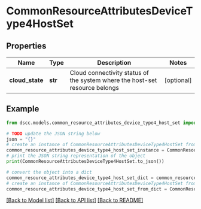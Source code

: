 # CommonResourceAttributesDeviceType4HostSet


## Properties

Name | Type | Description | Notes
------------ | ------------- | ------------- | -------------
**cloud_state** | **str** | Cloud connectivity status of the system where the host-set resource belongs | [optional] 

## Example

```python
from dscc.models.common_resource_attributes_device_type4_host_set import CommonResourceAttributesDeviceType4HostSet

# TODO update the JSON string below
json = "{}"
# create an instance of CommonResourceAttributesDeviceType4HostSet from a JSON string
common_resource_attributes_device_type4_host_set_instance = CommonResourceAttributesDeviceType4HostSet.from_json(json)
# print the JSON string representation of the object
print(CommonResourceAttributesDeviceType4HostSet.to_json())

# convert the object into a dict
common_resource_attributes_device_type4_host_set_dict = common_resource_attributes_device_type4_host_set_instance.to_dict()
# create an instance of CommonResourceAttributesDeviceType4HostSet from a dict
common_resource_attributes_device_type4_host_set_from_dict = CommonResourceAttributesDeviceType4HostSet.from_dict(common_resource_attributes_device_type4_host_set_dict)
```
[[Back to Model list]](../README.md#documentation-for-models) [[Back to API list]](../README.md#documentation-for-api-endpoints) [[Back to README]](../README.md)


